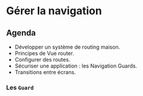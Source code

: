 # Gérer la navigation

## Agenda

- Développer un système de routing maison.
- Principes de Vue router.
- Configurer des routes.
- Sécuriser une application : les Navigation Guards.
- Transitions entre écrans.

### Les `Guard`
